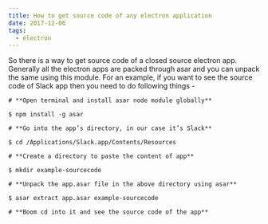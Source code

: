```yaml
---
title: How to get source code of any electron application
date: 2017-12-06
tags:
  - electron
---
```


So there is a way to get source code of a closed source electron app. Generally all the electron apps are packed through asar and you can unpack the same using this module. For an example, if you want to see the source code of Slack app then you need to do following things -

    # **Open terminal and install asar node module globally**

    $ npm install -g asar

    # **Go into the app’s directory, in our case it’s Slack**

    $ cd /Applications/Slack.app/Contents/Resources

    # **Create a directory to paste the content of app**

    $ mkdir example-sourcecode

    # **Unpack the app.asar file in the above directory using asar**

    $ asar extract app.asar example-sourcecode

    # **Boom cd into it and see the source code of the app**
